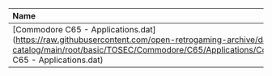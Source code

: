 |Name|Size|
|:---|---:|
|[Commodore C65 - Applications.dat](https://raw.githubusercontent.com/open-retrogaming-archive/dat-catalog/main/root/basic/TOSEC/Commodore/C65/Applications/Commodore C65 - Applications.dat)|7816|
